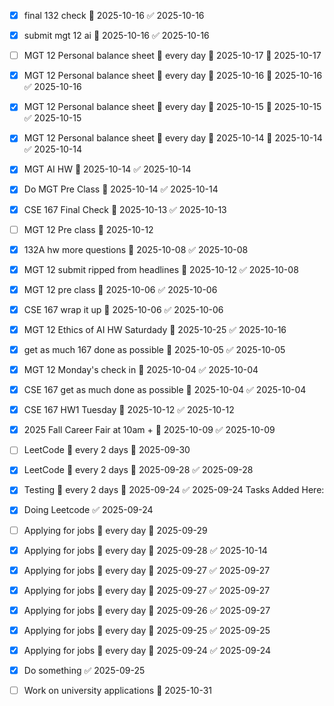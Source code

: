 - [x] final 132 check 📅 2025-10-16 ✅ 2025-10-16
- [x] submit mgt 12 ai 📅 2025-10-16 ✅ 2025-10-16
- [ ] MGT 12 Personal balance sheet 🔁 every day 🛫 2025-10-17 📅 2025-10-17
- [x] MGT 12 Personal balance sheet 🔁 every day 🛫 2025-10-16 📅 2025-10-16 ✅ 2025-10-16
- [x] MGT 12 Personal balance sheet 🔁 every day 🛫 2025-10-15 📅 2025-10-15 ✅ 2025-10-15
- [x] MGT 12 Personal balance sheet 🔁 every day 🛫 2025-10-14 📅 2025-10-14 ✅ 2025-10-14
- [x] MGT AI HW 📅 2025-10-14 ✅ 2025-10-14
- [x] Do MGT Pre Class 📅 2025-10-14 ✅ 2025-10-14
- [x] CSE 167 Final Check 📅 2025-10-13 ✅ 2025-10-13
- [ ] MGT 12 Pre class 📅 2025-10-12
- [x] 132A hw more questions 📅 2025-10-08 ✅ 2025-10-08
- [x] MGT 12 submit ripped from headlines 📅 2025-10-12 ✅ 2025-10-08
- [x] MGT 12 pre class 📅 2025-10-06 ✅ 2025-10-06
- [x] CSE 167 wrap it up 📅 2025-10-06 ✅ 2025-10-06
- [x] MGT 12 Ethics of AI HW Saturdady 📅 2025-10-25 ✅ 2025-10-16
- [x] get as much 167 done as possible 📅 2025-10-05 ✅ 2025-10-05
- [x] MGT 12 Monday's check in 📅 2025-10-04 ✅ 2025-10-04
- [x] CSE 167 get as much done as possible 📅 2025-10-04 ✅ 2025-10-04
- [x] CSE 167 HW1 Tuesday 📅 2025-10-12 ✅ 2025-10-12

- [x] 2025 Fall Career Fair at 10am + 📅 2025-10-09 ✅ 2025-10-09
- [ ] LeetCode 🔁 every 2 days 📅 2025-09-30
- [x] LeetCode 🔁 every 2 days 📅 2025-09-28 ✅ 2025-09-28
- [x] Testing 🔁 every 2 days 📅 2025-09-24 ✅ 2025-09-24
Tasks Added Here:
- [x] Doing Leetcode ✅ 2025-09-24
- [ ] Applying for jobs 🔁 every day 📅 2025-09-29
- [x] Applying for jobs 🔁 every day 📅 2025-09-28 ✅ 2025-10-14
- [x] Applying for jobs 🔁 every day 📅 2025-09-27 ✅ 2025-09-27
- [x] Applying for jobs 🔁 every day 📅 2025-09-27 ✅ 2025-09-27
- [x] Applying for jobs 🔁 every day 📅 2025-09-26 ✅ 2025-09-27
- [x] Applying for jobs 🔁 every day 📅 2025-09-25 ✅ 2025-09-25
- [x] Applying for jobs 🔁 every day 📅 2025-09-24 ✅ 2025-09-24
- [x] Do something ✅ 2025-09-25
- [ ] Work on university applications 📅 2025-10-31